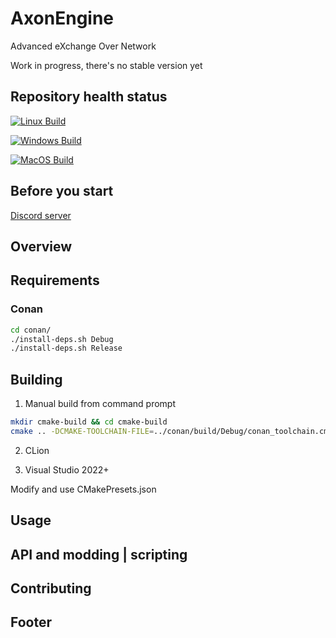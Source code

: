 # AxonEngine

Advanced eXchange Over Network

Work in progress, there's no stable version yet

## Repository health status

[![Linux Build](https://github.com/kbrddestroyer/AxonEngine/actions/workflows/linux-build.yml/badge.svg)](https://github.com/kbrddestroyer/AxonEngine/actions/workflows/linux-build.yml)

[![Windows Build](https://github.com/kbrddestroyer/AxonEngine/actions/workflows/windows-build.yml/badge.svg)](https://github.com/kbrddestroyer/AxonEngine/actions/workflows/windows-build.yml)

[![MacOS Build](https://github.com/kbrddestroyer/AxonEngine/actions/workflows/macos-build.yml/badge.svg)](https://github.com/kbrddestroyer/AxonEngine/actions/workflows/macos-build.yml)

## Before you start

[Discord server](https://discord.gg/FQvZhSeHrr)

## Overview

## Requirements

### Conan

```bash
cd conan/
./install-deps.sh Debug
./install-deps.sh Release
```

## Building

1. Manual build from command prompt

```bash
mkdir cmake-build && cd cmake-build
cmake .. -DCMAKE-TOOLCHAIN-FILE=../conan/build/Debug/conan_toolchain.cmake
```

2. CLion

3. Visual Studio 2022+

Modify and use CMakePresets.json

## Usage

## API and modding | scripting

## Contributing

## Footer
